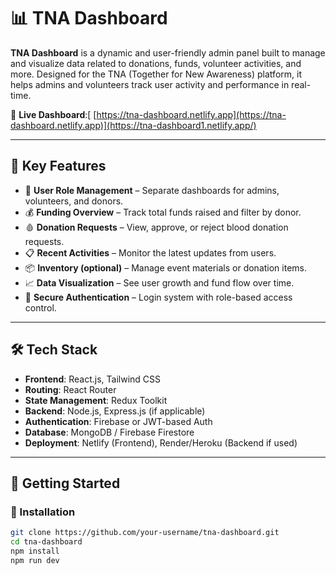 # 📊 TNA Dashboard

**TNA Dashboard** is a dynamic and user-friendly admin panel built to manage and visualize data related to donations, funds, volunteer activities, and more. Designed for the TNA (Together for New Awareness) platform, it helps admins and volunteers track user activity and performance in real-time.

🔗 **Live Dashboard**:[ [https://tna-dashboard.netlify.app](https://tna-dashboard.netlify.app)](https://tna-dashboard1.netlify.app/)

---

## 🧩 Key Features

- 👥 **User Role Management** – Separate dashboards for admins, volunteers, and donors.
- 💰 **Funding Overview** – Track total funds raised and filter by donor.
- 🩸 **Donation Requests** – View, approve, or reject blood donation requests.
- 📋 **Recent Activities** – Monitor the latest updates from users.
- 📦 **Inventory (optional)** – Manage event materials or donation items.
- 📈 **Data Visualization** – See user growth and fund flow over time.
- 🔐 **Secure Authentication** – Login system with role-based access control.

---

## 🛠️ Tech Stack

- **Frontend**: React.js, Tailwind CSS
- **Routing**: React Router
- **State Management**: Redux Toolkit
- **Backend**: Node.js, Express.js (if applicable)
- **Authentication**: Firebase or JWT-based Auth
- **Database**: MongoDB / Firebase Firestore
- **Deployment**: Netlify (Frontend), Render/Heroku (Backend if used)

---

## 🚀 Getting Started

### 🔧 Installation

```bash
git clone https://github.com/your-username/tna-dashboard.git
cd tna-dashboard
npm install
npm run dev
